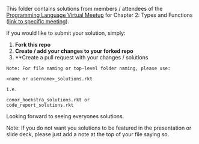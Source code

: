 This folder contains solutions from members / attendees of the [Programming Language Virtual Meetup](https://www.meetup.com/Programming-Languages-Toronto-Meetup/) for Chapter 2: Types and Functions ([link to specific meeting](https://www.meetup.com/Programming-Languages-Toronto-Meetup/events/276093979/)).

If you would like to submit your solution, simply:

1. **Fork this repo**
2. **Create / add your changes to your forked repo**
3. **Create a pull request with your changes / solutions
```
Note: For file naming or top-level folder naming, please use:

<name or username>_solutions.rkt

i.e.

conor_hoekstra_solutions.rkt or
code_report_solutions.rkt
```

Looking forward to seeing everyones solutions.

Note: If you do not want you solutions to be featured in the presentation or slide deck, please just add a note at the top of your file saying so.
